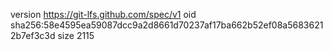 version https://git-lfs.github.com/spec/v1
oid sha256:58e4595ea59087dcc9a2d8661d70237af17ba662b52ef08a56836212b7ef3c3d
size 2115
